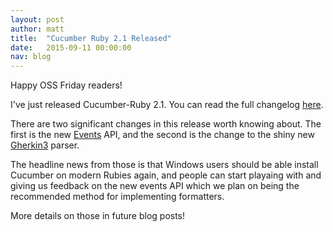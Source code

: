 ```yaml
---
layout: post
author: matt
title:  "Cucumber Ruby 2.1 Released"
date:   2015-09-11 00:00:00
nav: blog
---
```


Happy OSS Friday readers!

I've just released Cucumber-Ruby 2.1. You can read the full changelog [here](https://github.com/cucumber/cucumber-ruby/blob/master/History.md#v21).

There are two significant changes in this release worth knowing about. The first is the new [Events](http://www.rubydoc.info/gems/cucumber/Cucumber/Events) API, and the second is the change to the shiny new [Gherkin3](http://github.com/cucumber/gherkin3) parser.

The headline news from those is that Windows users should be able install Cucumber on modern Rubies again, and people can start playaing with and giving us feedback on the new events API which we plan on being the recommended method for implementing formatters.

More details on those in future blog posts!
